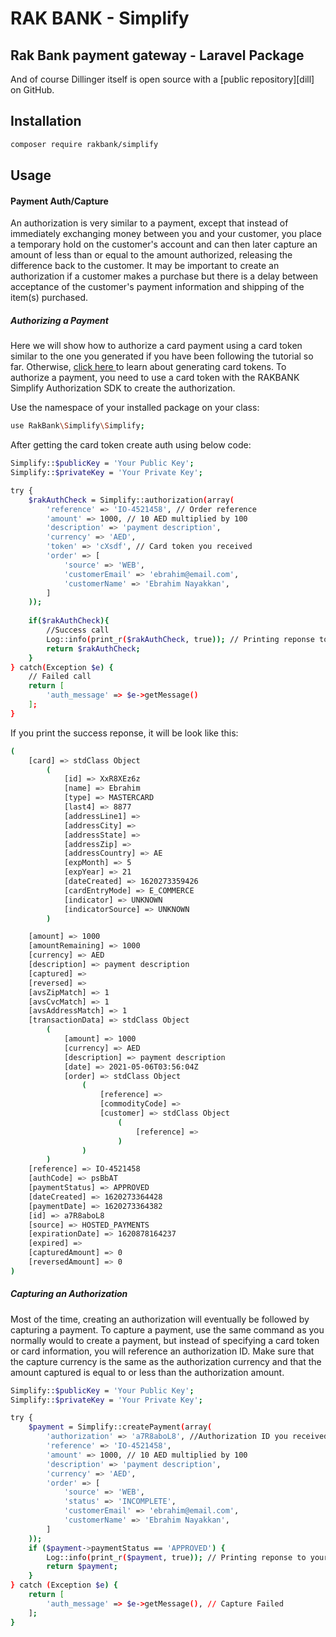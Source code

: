 # RAK BANK - Simplify 
## Rak Bank payment gateway - Laravel Package

And of course Dillinger itself is open source with a [public repository][dill]
 on GitHub.

## Installation

```sh
composer require rakbank/simplify
```

## Usage
#### Payment Auth/Capture
An authorization is very similar to a payment, except that instead of immediately exchanging money between you and your customer, you place a temporary hold on the customer's account and can then later capture an amount of less than or equal to the amount authorized, releasing the difference back to the customer. It may be important to create an authorization if a customer makes a purchase but there is a delay between acceptance of the customer's payment information and shipping of the item(s) purchased.

##### Authorizing a Payment
Here we will show how to authorize a card payment using a card token similar to the one you generated if you have been following the tutorial so far. Otherwise, [click here ](https://rakbank.simplify.com/commerce/docs/tutorial/index#payments-form)  to learn about generating card tokens. To authorize a payment, you need to use a card token with the RAKBANK Simplify Authorization SDK to create the authorization.

Use the namespace of your installed package on your class:
```sh
use RakBank\Simplify\Simplify;
```

After getting the card token create auth using below code:
```sh
Simplify::$publicKey = 'Your Public Key';
Simplify::$privateKey = 'Your Private Key';

try {  
    $rakAuthCheck = Simplify::authorization(array(
        'reference' => 'IO-4521458', // Order reference
        'amount' => 1000, // 10 AED multiplied by 100
        'description' => 'payment description',
        'currency' => 'AED',
        'token' => 'cXsdf', // Card token you received
        'order' => [
            'source' => 'WEB',
            'customerEmail' => 'ebrahim@email.com',
            'customerName' => 'Ebrahim Nayakkan',
        ]
    ));
    
    if($rakAuthCheck){
        //Success call
        Log::info(print_r($rakAuthCheck, true)); // Printing reponse to your log file.
        return $rakAuthCheck;
    }
} catch(Exception $e) {
    // Failed call
    return [
        'auth_message' => $e->getMessage()
    ];
}
```

If you print the success reponse, it will be look like this:
```sh
(
    [card] => stdClass Object
        (
            [id] => XxR8XEz6z
            [name] => Ebrahim
            [type] => MASTERCARD
            [last4] => 8877
            [addressLine1] => 
            [addressCity] => 
            [addressState] => 
            [addressZip] => 
            [addressCountry] => AE
            [expMonth] => 5
            [expYear] => 21
            [dateCreated] => 1620273359426
            [cardEntryMode] => E_COMMERCE
            [indicator] => UNKNOWN
            [indicatorSource] => UNKNOWN
        )

    [amount] => 1000
    [amountRemaining] => 1000
    [currency] => AED
    [description] => payment description
    [captured] => 
    [reversed] => 
    [avsZipMatch] => 1
    [avsCvcMatch] => 1
    [avsAddressMatch] => 1
    [transactionData] => stdClass Object
        (
            [amount] => 1000
            [currency] => AED
            [description] => payment description
            [date] => 2021-05-06T03:56:04Z
            [order] => stdClass Object
                (
                    [reference] => 
                    [commodityCode] => 
                    [customer] => stdClass Object
                        (
                            [reference] => 
                        )
                )
        )
    [reference] => IO-4521458
    [authCode] => psBbAT
    [paymentStatus] => APPROVED
    [dateCreated] => 1620273364428
    [paymentDate] => 1620273364382
    [id] => a7R8aboL8
    [source] => HOSTED_PAYMENTS
    [expirationDate] => 1620878164237
    [expired] => 
    [capturedAmount] => 0
    [reversedAmount] => 0
)
```

##### Capturing an Authorization
Most of the time, creating an authorization will eventually be followed by capturing a payment. To capture a payment, use the same command as you normally would to create a payment, but instead of specifying a card token or card information, you will reference an authorization ID. Make sure that the capture currency is the same as the authorization currency and that the amount captured is equal to or less than the authorization amount.

```sh
Simplify::$publicKey = 'Your Public Key';
Simplify::$privateKey = 'Your Private Key';

try {
    $payment = Simplify::createPayment(array(
        'authorization' => 'a7R8aboL8', //Authorization ID you received in Authorizing
        'reference' => 'IO-4521458',
        'amount' => 1000, // 10 AED multiplied by 100
        'description' => 'payment description',
        'currency' => 'AED',
        'order' => [
            'source' => 'WEB',
            'status' => 'INCOMPLETE',
            'customerEmail' => 'ebrahim@email.com',
            'customerName' => 'Ebrahim Nayakkan',
        ]
    ));
    if ($payment->paymentStatus == 'APPROVED') {
        Log::info(print_r($payment, true)); // Printing reponse to your log file.
        return $payment;
    }
} catch (Exception $e) {
    return [
        'auth_message' => $e->getMessage(), // Capture Failed
    ];
}
```

